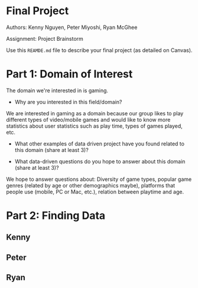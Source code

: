 # Final Project

Authors: Kenny Nguyen, Peter Miyoshi, Ryan McGhee

Assignment: Project Brainstorm

Use this `REAMDE.md` file to describe your final project (as detailed on Canvas).

# Part 1: Domain of Interest
The domain we're interested in is gaming.

- Why are you interested in this field/domain?

We are interested in gaming as a domain because our group likes to play different types of video/mobile games and would like to know more statistics about user statistics such as play time, types of games played, etc.

- What other examples of data driven project have you found related to this domain (share at least 3)?



- What data-driven questions do you hope to answer about this domain (share at least 3)?

We hope to answer questions about: Diversity of game types, popular game genres (related by age or other demographics maybe), platforms that people use (mobile, PC or Mac, etc.), relation between playtime and age.

# Part 2: Finding Data
Kenny
---


Peter
---


Ryan
---
